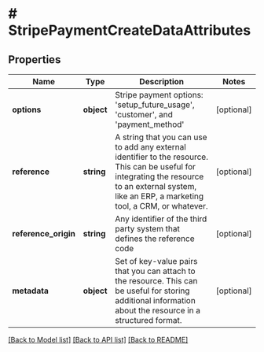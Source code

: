 # # StripePaymentCreateDataAttributes

## Properties

Name | Type | Description | Notes
------------ | ------------- | ------------- | -------------
**options** | **object** | Stripe payment options: &#39;setup_future_usage&#39;, &#39;customer&#39;, and &#39;payment_method&#39; | [optional]
**reference** | **string** | A string that you can use to add any external identifier to the resource. This can be useful for integrating the resource to an external system, like an ERP, a marketing tool, a CRM, or whatever. | [optional]
**reference_origin** | **string** | Any identifier of the third party system that defines the reference code | [optional]
**metadata** | **object** | Set of key-value pairs that you can attach to the resource. This can be useful for storing additional information about the resource in a structured format. | [optional]

[[Back to Model list]](../../README.md#models) [[Back to API list]](../../README.md#endpoints) [[Back to README]](../../README.md)
